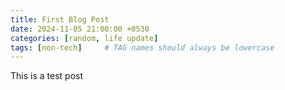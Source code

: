 ```yaml
---
title: First Blog Post
date: 2024-11-05 21:00:00 +0530
categories: [random, life update]
tags: [non-tech]     # TAG names should always be lowercase
---
```


This is a test post 
